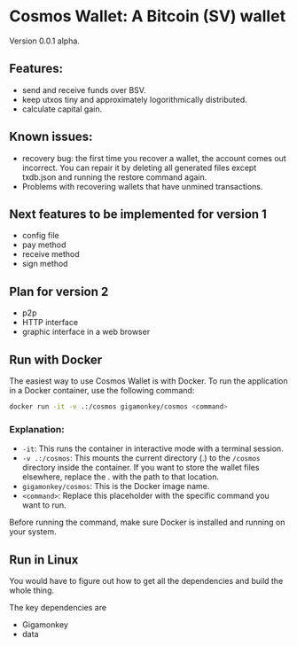 # Cosmos Wallet: A Bitcoin (SV) wallet

Version 0.0.1 alpha.

## Features:

* send and receive funds over BSV.
* keep utxos tiny and approximately logorithmically distributed.
* calculate capital gain.

## Known issues:

* recovery bug: the first time you recover a wallet, the account comes out incorrect. You can
  repair it by deleting all generated files except txdb.json and running the restore command again.
* Problems with recovering wallets that have unmined transactions.

## Next features to be implemented for version 1

* config file
* pay method
* receive method
* sign method

## Plan for version 2

* p2p
* HTTP interface
* graphic interface in a web browser

## Run with Docker

The easiest way to use Cosmos Wallet is with Docker.
To run the application in a Docker container, use the following command:

```bash
docker run -it -v .:/cosmos gigamonkey/cosmos <command>
```

### Explanation:

- `-it`: This runs the container in interactive mode with a terminal session.
- `-v .:/cosmos`: This mounts the current directory (.) to the `/cosmos` directory inside the container. If you want to store the wallet files elsewhere, replace the . with the path to that location.
- `gigamonkey/cosmos`: This is the Docker image name. 
- `<command>`: Replace this placeholder with the specific command you want to run.

Before running the command, make sure Docker is installed and running on your system.

## Run in Linux

You would have to figure out how to get all the dependencies and build the whole thing.

The key dependencies are
 * Gigamonkey
 * data
